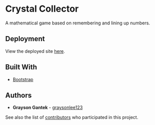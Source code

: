 # Crystal Collector

A mathematical game based on remembering and lining up numbers.

## Deployment

View the deployed site [here](http://graysonlee123.github.io/Crystal-Collector).

## Built With

* [Bootstrap](https://getbootstrap.com)

## Authors

* **Grayson Gantek** - [graysonlee123](https://github.com/graysonlee123)

See also the list of [contributors](https://github.com/graysonlee123/Crystal-Collector/graphs/contributors) who participated in this project.
